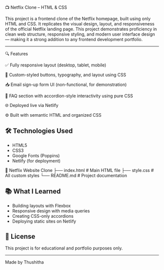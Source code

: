 📺 Netflix Clone – HTML & CSS

This project is a frontend clone of the Netflix homepage, built using only HTML and CSS. It replicates the visual design, layout, and responsiveness of the official Netflix landing page. This project demonstrates proficiency in clean web structure, responsive styling, and modern user interface design — making it a strong addition to any frontend development portfolio.


---

🔍 Features

✅ Fully responsive layout (desktop, tablet, mobile)

🎨 Custom-styled buttons, typography, and layout using CSS

📥 Email sign-up form UI (non-functional, for demonstration)

📌 FAQ section with accordion-style interactivity using pure CSS

🌐 Deployed live via Netlify

⚙ Built with semantic HTML and organized CSS


## 🛠 Technologies Used
- HTML5
- CSS3
- Google Fonts (Poppins)
- Netlify (for deployment)

📁 Netflix Website Clone
├── index.html       # Main HTML file
├── style.css        # All custom styles
└── README.md        # Project documentation

## 📚 What I Learned
- Building layouts with Flexbox
- Responsive design with media queries
- Creating CSS-only accordions
- Deploying static sites on Netlify

## 🧾 License

This project is for educational and portfolio purposes only.

---

Made by Thushitha
